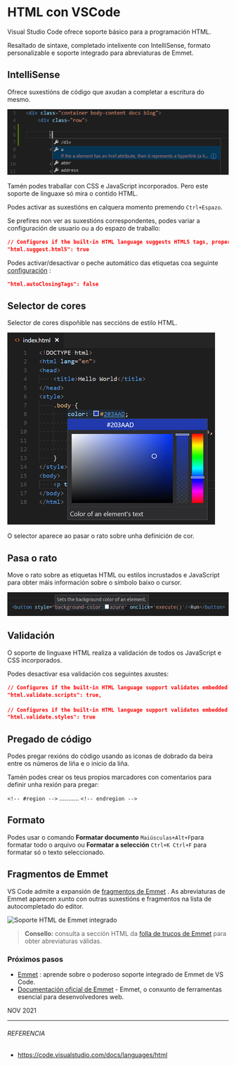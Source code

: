 # HTML con VSCode

Visual Studio Code ofrece soporte básico para a programación HTML.

Resaltado de sintaxe, completado intelixente con IntelliSense, formato personalizable e soporte integrado para abreviaturas de Emmet.

## IntelliSense

Ofrece suxestións de código que axudan a completar a escritura do mesmo.

![HTML IntelliSense](./assets/htmlintellisense.png)

Tamén podes traballar con CSS e JavaScript incorporados. Pero este soporte de linguaxe só mira o contido HTML.

Podes activar as suxestións en calquera momento premendo ```Ctrl+Espazo```.

Se prefires non ver as suxestións correspondentes, podes variar a configuración de usuario ou a do espazo de traballo:

```json
// Configures if the built-in HTML language suggests HTML5 tags, properties and values.
"html.suggest.html5": true
```

Podes activar/desactivar o peche automático das etiquetas coa seguinte [configuración](https://code.visualstudio.com/docs/getstarted/settings) :

```json
"html.autoClosingTags": false
```

## Selector de cores

Selector de cores dispoñible nas seccións de estilo HTML.

![selector de cores en HTML](./assets/color-picker-html.png)

O selector aparece ao pasar o rato sobre unha definición de cor.

## Pasa o rato

Move o rato sobre as etiquetas HTML ou estilos incrustados e JavaScript para obter máis información sobre o símbolo baixo o cursor.

![Hover HTML](./assets/htmlhover.png)



## Validación

O soporte de linguaxe HTML realiza a validación de todos os JavaScript e CSS incorporados.

Podes desactivar esa validación cos seguintes axustes:

```JSON
// Configures if the built-in HTML language support validates embedded scripts.
"html.validate.scripts": true,

// Configures if the built-in HTML language support validates embedded styles.
"html.validate.styles": true
```

## Pregado de código

Podes pregar rexións do código usando as iconas de dobrado da beira entre os números de liña e o inicio da liña.

Tamén podes crear os teus propios marcadores con comentarios para definir unha rexión para pregar: 

`<!-- #region -->`  ........... `<!-- endregion -->`

## Formato

Podes usar o comando **Formatar documento** `Maiúsculas+Alt+F`para formatar todo o arquivo ou **Formatar a selección** `Ctrl+K Ctrl+F` para formatar só o texto seleccionado.

## Fragmentos de Emmet

VS Code admite a expansión de [fragmentos de Emmet](https://emmet.io/) . As abreviaturas de Emmet aparecen xunto con outras suxestións e fragmentos na lista de autocompletado do editor.

![Soporte HTML de Emmet integrado](https://code.visualstudio.com/assets/docs/languages/html/emmetsnippet.gif)

> **Consello:** consulta a sección HTML da [folla de trucos de Emmet](https://docs.emmet.io/cheat-sheet) para obter abreviaturas válidas.



### Próximos pasos

- [Emmet](https://code.visualstudio.com/docs/editor/emmet) : aprende sobre o poderoso soporte integrado de Emmet de VS Code.
- [Documentación oficial de Emmet](https://docs.emmet.io/) - Emmet, o conxunto de ferramentas esencial para desenvolvedores web.



NOV 2021

___

###### REFERENCIA

- https://code.visualstudio.com/docs/languages/html